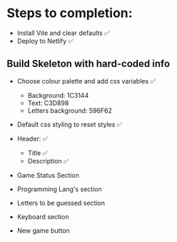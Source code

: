 # Steps to completion:

- Install Vite and clear defaults ✅
- Deploy to Netlify ✅

## Build Skeleton with hard-coded info

- Choose colour palette and add css variables ✅
  - Background: 1C3144
  - Text: C3D898
  - Letters background: 596F62
- Default css styling to reset styles ✅

- Header: ✅
  - Title ✅
  - Description ✅
- Game Status Section
- Programming Lang's section
- Letters to be guessed section
- Keyboard section
- New game button
